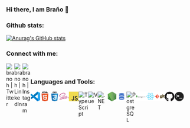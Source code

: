 ### Hi there, I am Braňo 👋
### Github stats:

[![Anurag's GitHub stats](https://github-readme-stats.vercel.app/api?username=brano-hozza)](https://github.com/anuraghazra/github-readme-stats)


### Connect with me:

[<img align="left" alt="branoh | Twitter" width="22px" src="https://cdn.jsdelivr.net/npm/simple-icons@v3/icons/twitter.svg" />][twitter]
[<img align="left" alt="branoh | LinkedIn" width="22px" src="https://cdn.jsdelivr.net/npm/simple-icons@v3/icons/linkedin.svg" />][linkedin]
[<img align="left" alt="branoh | Instagram" width="22px" src="https://cdn.jsdelivr.net/npm/simple-icons@v3/icons/instagram.svg" />][instagram]  <br>
### Languages and Tools:
[<img align="left" alt="Visual Studio Code" width="26px" src="https://raw.githubusercontent.com/github/explore/80688e429a7d4ef2fca1e82350fe8e3517d3494d/topics/visual-studio-code/visual-studio-code.png" />][spam]
[<img align="left" alt="HTML5" width="26px" src="https://raw.githubusercontent.com/github/explore/80688e429a7d4ef2fca1e82350fe8e3517d3494d/topics/html/html.png" />][spam]
[<img align="left" alt="CSS3" width="26px" src="https://raw.githubusercontent.com/github/explore/80688e429a7d4ef2fca1e82350fe8e3517d3494d/topics/css/css.png" />][spam]
[<img align="left" alt="Sass" width="26px" src="https://raw.githubusercontent.com/github/explore/80688e429a7d4ef2fca1e82350fe8e3517d3494d/topics/sass/sass.png" />][spam]
[<img align="left" alt="JavaScript" width="26px" src="https://raw.githubusercontent.com/github/explore/80688e429a7d4ef2fca1e82350fe8e3517d3494d/topics/javascript/javascript.png" />][spam]
[<img align="left" alt="TypeScript" width="26px" src="https://cdn.icon-icons.com/icons2/2107/PNG/512/file_type_typescript_icon_130108.png" />][spam]
[<img align="left" alt="Vue" width="26px" src="https://upload.wikimedia.org/wikipedia/commons/thumb/9/95/Vue.js_Logo_2.svg/2367px-Vue.js_Logo_2.svg.png" />][spam]
[<img align="left" alt=".NET" width="26px" src="https://upload.wikimedia.org/wikipedia/commons/thumb/e/ee/.NET_Core_Logo.svg/1024px-.NET_Core_Logo.svg.png" />][spam]
[<img align="left" alt="Node.js" width="26px" src="https://raw.githubusercontent.com/github/explore/80688e429a7d4ef2fca1e82350fe8e3517d3494d/topics/nodejs/nodejs.png" />][spam]
[<img align="left" alt="SQL" width="26px" src="https://raw.githubusercontent.com/github/explore/80688e429a7d4ef2fca1e82350fe8e3517d3494d/topics/sql/sql.png" />][spam]
[<img align="left" alt="PostgreSQL" width="26px" src="https://upload.wikimedia.org/wikipedia/commons/thumb/2/29/Postgresql_elephant.svg/1200px-Postgresql_elephant.svg.png" />][spam]
[<img align="left" alt="MongoDB" width="26px" src="https://raw.githubusercontent.com/github/explore/80688e429a7d4ef2fca1e82350fe8e3517d3494d/topics/mongodb/mongodb.png" />][spam]
[<img align="left" alt="React" width="26px" src="https://raw.githubusercontent.com/github/explore/80688e429a7d4ef2fca1e82350fe8e3517d3494d/topics/react/react.png" />][spam]
[<img align="left" alt="Git" width="26px" src="https://raw.githubusercontent.com/github/explore/80688e429a7d4ef2fca1e82350fe8e3517d3494d/topics/git/git.png" />][spam]
[<img align="left" alt="GitHub" width="26px" src="https://raw.githubusercontent.com/github/explore/78df643247d429f6cc873026c0622819ad797942/topics/github/github.png" />][spam]
[<img align="left" alt="Terminal" width="26px" src="https://raw.githubusercontent.com/github/explore/80688e429a7d4ef2fca1e82350fe8e3517d3494d/topics/terminal/terminal.png" />][spam]

[twitter]: https://twitter.com/b_hozza
[instagram]: https://www.instagram.com/branohozza
[linkedin]: https://www.linkedin.com/in/branislav-hozza-3b7234173/
[spam]: https://www.google.com
